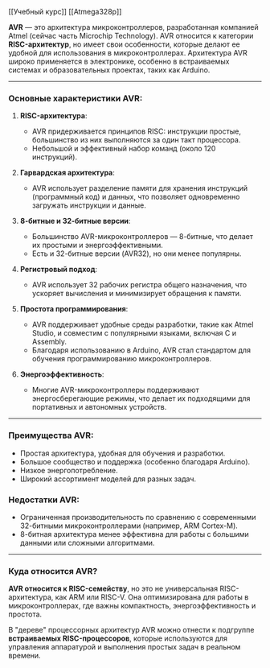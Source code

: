 [[Учебный курс]]
[[Atmega328p]]

**AVR** — это архитектура микроконтроллеров, разработанная компанией Atmel (сейчас часть Microchip Technology). AVR относится к категории **RISC-архитектур**, но имеет свои особенности, которые делают ее удобной для использования в микроконтроллерах. Архитектура AVR широко применяется в электронике, особенно в встраиваемых системах и образовательных проектах, таких как Arduino.

---

### Основные характеристики AVR:

1. **RISC-архитектура**:
    
    - AVR придерживается принципов RISC: инструкции простые, большинство из них выполняются за один такт процессора.
    - Небольшой и эффективный набор команд (около 120 инструкций).
2. **Гарвардская архитектура**:
    
    - AVR использует разделение памяти для хранения инструкций (программный код) и данных, что позволяет одновременно загружать инструкции и данные.
3. **8-битные и 32-битные версии**:
    
    - Большинство AVR-микроконтроллеров — 8-битные, что делает их простыми и энергоэффективными.
    - Есть и 32-битные версии (AVR32), но они менее популярны.
4. **Регистровый подход**:
    
    - AVR использует 32 рабочих регистра общего назначения, что ускоряет вычисления и минимизирует обращения к памяти.
5. **Простота программирования**:
    
    - AVR поддерживает удобные среды разработки, такие как Atmel Studio, и совместим с популярными языками, включая C и Assembly.
    - Благодаря использованию в Arduino, AVR стал стандартом для обучения программированию микроконтроллеров.
6. **Энергоэффективность**:
    
    - Многие AVR-микроконтроллеры поддерживают энергосберегающие режимы, что делает их подходящими для портативных и автономных устройств.

---

### Преимущества AVR:

- Простая архитектура, удобная для обучения и разработки.
- Большое сообщество и поддержка (особенно благодаря Arduino).
- Низкое энергопотребление.
- Широкий ассортимент моделей для разных задач.

### Недостатки AVR:

- Ограниченная производительность по сравнению с современными 32-битными микроконтроллерами (например, ARM Cortex-M).
- 8-битная архитектура менее эффективна для работы с большими данными или сложными алгоритмами.

---

### Куда относится AVR?

**AVR относится к RISC-семейству**, но это не универсальная RISC-архитектура, как ARM или RISC-V. Она оптимизирована для работы в микроконтроллерах, где важны компактность, энергоэффективность и простота.

В "дереве" процессорных архитектур AVR можно отнести к подгруппе **встраиваемых RISC-процессоров**, которые используются для управления аппаратурой и выполнения простых задач в реальном времени.